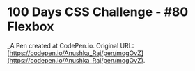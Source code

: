 # 100 Days CSS Challenge - #80 Flexbox
 _A Pen created at CodePen.io. Original URL: [https://codepen.io/Anushka_Raj/pen/mogOvZ](https://codepen.io/Anushka_Raj/pen/mogOvZ).

 